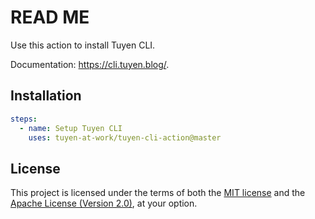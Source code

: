 # READ ME

Use this action to install Tuyen CLI.

Documentation: <https://cli.tuyen.blog/>.

## Installation

```yaml
steps:
  - name: Setup Tuyen CLI
    uses: tuyen-at-work/tuyen-cli-action@master
```

## License

This project is licensed under the terms of both the [MIT license](/LICENSE-MIT) and the [Apache License (Version 2.0)](/LICENSE-APACHE), at your option.

